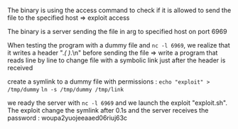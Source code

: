 The binary is using the access command to check if it is allowed to send the file to the specified host => exploit access 

The binary is a server sending the file in arg to specified host on port 6969

When testing the program with a dummy file and ```nc -l 6969```, we realize that it writes a header ".*( )*.\n" before sending the file
=> write a program that reads line by line to change file with a symbolic link just after the header is received

create a symlink to a dummy file with permissions :
```echo "exploit" > /tmp/dummy```
```ln -s /tmp/dummy /tmp/link```

we ready the server with ```nc -l 6969``` and we launch the exploit "exploit.sh". The exploit change the symlink after 0.1s and the server receives the password : woupa2yuojeeaaed06riuj63c



